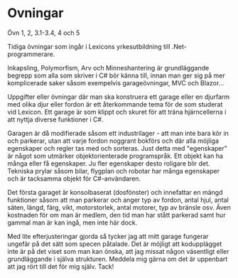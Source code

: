 # Ovningar
Övn 1, 2, 3.1-3.4, 4 och 5

Tidiga övningar som ingår i Lexicons yrkesutbildning till .Net-programmerare.

Inkapsling, Polymorfism, Arv och Minneshantering är grundläggande begrepp som
alla som skriver i C# bör känna till, innan man ger sig på mer komplicerade
saker såsom exempelvis garageövningar, MVC och Blazor...

Uppgifter eller övningar där man ska konstruera ett garage eller en djurfarm
med olika djur eller fordon är ett återkommande tema för de som studerat vid
Lexicon. Ett garage är som klippt och skuret för att träna hjärncellerna i
att nyttja diverse funktioner i C#.

Garagen är då modifierade såsom ett industrilager - att man inte bara kör in
och parkerar, utan att varje fordon noggrant bokförs och där alla möjliga
egenskaper och regler tas med och sorteras. Just detta med "egenskaper" är
något som utmärker objektorienterade programspråk. Ett objekt kan ha många
eller få egenskaper. Ju fler egenskaper desto roligare blir det. Tekniska
prylar såsom bilar, flygplan och robotar har många egenskaper och är
tacksamma objekt för C#-användaren.

Det första garaget är konsolbaserat (dosfönster) och innefattar en mängd
funktioner såsom att man parkerar och anger typ av fordon, antal hjul,
antal säten, längd, färg, vikt, motorstorlek, antal motorer, typ av
bränsle osv. Även kostnaden för om man är medlem, den tid man har stått
parkerad samt hur gammal man är kan ingå, men inte här dock.

Med lite efterjusteringar gjorda så tycker jag att mitt garage fungerar
ungefär på det sätt som specen påtalade. Det är möjligt att kodupplägget
inte är på det viset som man kan önska, att jag missat någon väsentligt
eller grundläggande i själva strukturen. Meddela mig gärna om det är
uppenbart att jag rört till det för mig själv. Tack!
